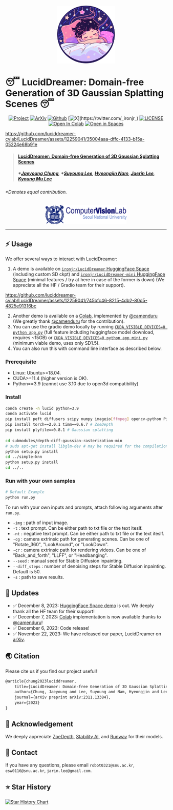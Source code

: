 <p align="center">
    <img src="assets/logo_color.png" height=180>
</p>

# 😴 LucidDreamer: Domain-free Generation of 3D Gaussian Splatting Scenes 😴

<div align="center">

[![Project](https://img.shields.io/badge/Project-LucidDreamer-green)](https://luciddreamer-cvlab.github.io/)
[![ArXiv](https://img.shields.io/badge/Arxiv-2311.13384-red)](https://arxiv.org/abs/2311.13384)
[![Github](https://img.shields.io/github/stars/luciddreamer-cvlab/LucidDreamer)](https://github.com/luciddreamer-cvlab/LucidDreamer)
[![X](https://img.shields.io/twitter/url?label=_ironjr_&url=https%3A%2F%2Ftwitter.com%2F_ironjr_)](https://twitter.com/_ironjr_)
[![LICENSE](https://img.shields.io/badge/license-CC--BY--NC--SA--4.0-lightgrey)](https://github.com/luciddreamer-cvlab/LucidDreamer/blob/master/LICENSE)
[![Open In Colab](https://colab.research.google.com/assets/colab-badge.svg)](https://colab.research.google.com/github/camenduru/LucidDreamer-Gaussian-colab/blob/main/LucidDreamer_Gaussian_colab.ipynb)
[![Open in Spaces](https://huggingface.co/datasets/huggingface/badges/raw/main/open-in-hf-spaces-sm.svg)](https://huggingface.co/spaces/ironjr/luciddreamer)

</div>

https://github.com/luciddreamer-cvlab/LucidDreamer/assets/12259041/35004aaa-dffc-4133-b15a-05224e68b91e


> #### [LucidDreamer: Domain-free Generation of 3D Gaussian Splatting Scenes](https://arxiv.org/abs/2311.13384)
> ##### \*[Jaeyoung Chung](https://robot0321.github.io/), \*[Suyoung Lee](https://esw0116.github.io/), [Hyeongjin Nam](https://hygenie1228.github.io/), [Jaerin Lee](http://jaerinlee.com/), [Kyoung Mu Lee](https://cv.snu.ac.kr/index.php/~kmlee/)
###### \*Denotes equal contribution.

<p align="center">
    <img src="assets/logo_cvlab.png" height=60>
</p>

---


## ⚡ Usage

We offer several ways to interact with LucidDreamer:

1. A demo is available on [`ironjr/LucidDreamer` HuggingFace Space](https://huggingface.co/spaces/ironjr/LucidDreamer) (including custom SD ckpt) and [`ironjr/LucidDreamer-mini` HuggingFace Space](https://huggingface.co/spaces/ironjr/LucidDreamer-mini) (minimal features / try at here in case of the former is down)
(We appreciate all the HF / Gradio team for their support).

https://github.com/luciddreamer-cvlab/LucidDreamer/assets/12259041/745bfc46-8215-4db2-80d5-4825e91316bc

2. Another demo is available on a [Colab](https://colab.research.google.com/github/camenduru/LucidDreamer-Gaussian-colab/blob/main/LucidDreamer_Gaussian_colab.ipynb), implemented by [@camenduru](https://github.com/camenduru)
(We greatly thank [@camenduru](https://github.com/camenduru) for the contribution).
3. You can use the gradio demo locally by running [`CUDA_VISIBLE_DEVICES=0 python app.py`](app.py) (full feature including huggingface model download, requires ~15GB) or [`CUDA_VISIBLE_DEVICES=0 python app_mini.py`](app_mini.py) (minimum viable demo, uses only SD1.5).
4. You can also run this with command line interface as described below.

### Prerequisite

- Linux: Ubuntu>=18.04.
- CUDA>=11.4 (higher version is OK).
- Python==3.9 (cannot use 3.10 due to open3d compatibility)

### Install

```bash
conda create -n lucid python=3.9
conda activate lucid
pip install peft diffusers scipy numpy imageio[ffmpeg] opencv-python Pillow open3d torchvision gradio
pip install torch==2.0.1 timm==0.6.7 # ZoeDepth
pip install plyfile==0.8.1 # Gaussian splatting

cd submodules/depth-diff-gaussian-rasterization-min
# sudo apt-get install libglm-dev # may be required for the compilation.
python setup.py install
cd ../simple-knn
python setup.py install
cd ../..
```

### Run with your own samples

```bash
# Default Example
python run.py
``` 

To run with your own inputs and prompts, attach following arguments after ``run.py``.

- ``-img`` : path of input image.
- ``-t`` : text prompt. Can be either path to txt file or the text iteslf.
- ``-nt`` : negative text prompt. Can be either path to txt file or the text iteslf.
- ``-cg`` : camera extrinsic path for generating scenes. Can be one of "Rotate_360", "LookAround", or "LookDown".
- ``-cr`` : camera extrinsic path for rendering videos. Can be one of "Back_and_forth", "LLFF", or "Headbanging".
- ``--seed`` : manual seed for Stable Diffusion inpainting.
- ``--diff_steps`` : number of denoising steps for Stable Diffusion inpainting. Default is 50.
- ``-s`` : path to save results. 

## 🚩 **Updates**

- ✅ December 8, 2023: [HuggingFace Space demo](https://huggingface.co/spaces/ironjr/LucidDreamer) is out. We deeply thank all the HF team for their support!
- ✅ December 7, 2023: [Colab](https://colab.research.google.com/github/camenduru/LucidDreamer-Gaussian-colab/blob/main/LucidDreamer_Gaussian_colab.ipynb) implementation is now available thanks to [@camenduru](https://github.com/camenduru)!
- ✅ December 6, 2023: Code release!
- ✅ November 22, 2023: We have released our paper, LucidDreamer on [arXiv](https://arxiv.org/abs/2311.13384).

## 🌏 Citation

Please cite us if you find our project useful!

```latex
@article{chung2023luciddreamer,
    title={LucidDreamer: Domain-free Generation of 3D Gaussian Splatting Scenes},
    author={Chung, Jaeyoung and Lee, Suyoung and Nam, Hyeongjin and Lee, Jaerin and Lee, Kyoung Mu},
    journal={arXiv preprint arXiv:2311.13384},
    year={2023}
}
```

## 🤗 Acknowledgement

We deeply appreciate [ZoeDepth](https://github.com/isl-org/ZoeDepth), [Stability AI](), and [Runway](https://huggingface.co/runwayml/stable-diffusion-v1-5) for their models.

## 📧 Contact

If you have any questions, please email `robot0321@snu.ac.kr`, `esw0116@snu.ac.kr`, `jarin.lee@gmail.com`.

## ⭐ Star History

<a href="https://star-history.com/#luciddreamer-cvlab/LucidDreamer&Date">
  <picture>
    <source media="(prefers-color-scheme: dark)" srcset="https://api.star-history.com/svg?repos=luciddreamer-cvlab/LucidDreamer&type=Date&theme=dark" />
    <source media="(prefers-color-scheme: light)" srcset="https://api.star-history.com/svg?repos=luciddreamer-cvlab/LucidDreamer&type=Date" />
    <img alt="Star History Chart" src="https://api.star-history.com/svg?repos=luciddreamer-cvlab/LucidDreamer&type=Date" />
  </picture>
</a>
